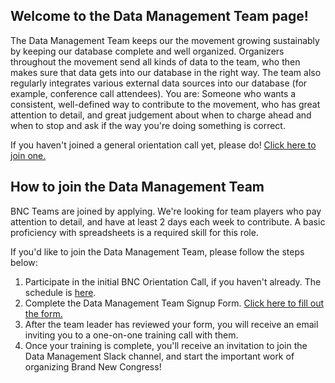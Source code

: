 ## Welcome to the Data Management Team page!

The Data Management Team keeps our the movement growing sustainably by keeping our database complete and well organized. Organizers throughout the movement send all kinds of data to the team, who then makes sure that data gets into our database in the right way. The team also regularly integrates various external data sources into our database (for example, conference call attendees). You are: Someone who wants a consistent, well-defined way to contribute to the movement, who has great attention to detail, and great judgement about when to charge ahead and when to stop and ask if the way you're doing something is correct.

If you haven't joined a general orientation call yet, please do! [Click here to join one.](/call)

## How to join the Data Management Team

BNC Teams are joined by applying. We're looking for team players who pay attention to detail, and have at least 2 days each week to contribute. A basic proficiency with spreadsheets is a required skill for this role.

If you'd like to join the Data Management Team, please follow the steps below:
1. Participate in the initial BNC Orientation Call, if you haven't already. The schedule is [here](/call).
2. Complete the Data Management Team Signup Form. [Click here to fill out the form.](https://docs.google.com/forms/d/e/1FAIpQLSeF6B2Doki_avE4Zml2OgUAZSQW6-T8a9Rf8tn3Z8RS-RS20A/viewform)
3. After the team leader has reviewed your form, you will receive an email inviting you to a one-on-one training call with them.
4. Once your training is complete, you'll receive an invitation to join the Data Management Slack channel, and start the important work of organizing Brand New Congress!
